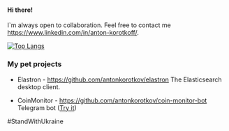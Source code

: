 #### Hi there! 

I`m always open to collaboration. Feel free to contact me https://www.linkedin.com/in/anton-korotkoff/.

[![Top Langs](https://github-readme-stats.vercel.app/api/top-langs/?username=antonkorotkov&theme=dark&langs_count=10&layout=compact)](https://github.com/antonkorotkov/)

### My pet projects

- Elastron - https://github.com/antonkorotkov/elastron The Elasticsearch desktop client.

- CoinMonitor - https://github.com/antonkorotkov/coin-monitor-bot Telegram bot ([Try it](https://t.me/CryptoCoinMonitor_Bot))

#StandWithUkraine
